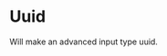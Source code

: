 # Uuid

Will make an advanced input type uuid.

<!-- {"file": "00-default.html", "language": "twig", "render": true, "code": true} -->